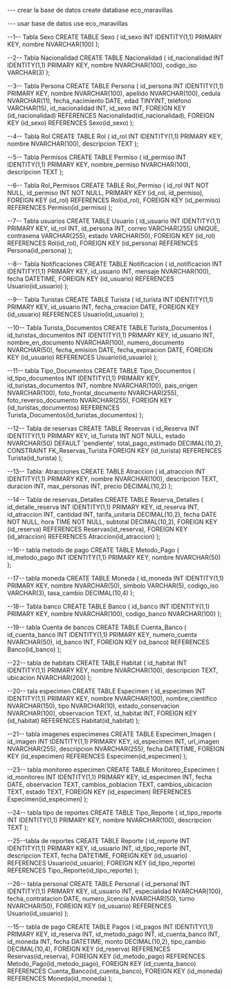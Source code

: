 --- crear la base de datos
create database eco_maravillas

--- usar base de datos
use eco_maravillas

--1-- Tabla Sexo
CREATE TABLE Sexo (
    id_sexo INT IDENTITY(1,1) PRIMARY KEY,
    nombre NVARCHAR(100)
);

--2-- Tabla Nacionalidad
CREATE TABLE Nacionalidad (
    id_nacionalidad INT IDENTITY(1,1) PRIMARY KEY,
    nombre NVARCHAR(100),
    codigo_iso VARCHAR(3)
);

--3-- Tabla Persona
CREATE TABLE Persona (
    id_persona INT IDENTITY(1,1) PRIMARY KEY,
    nombre NVARCHAR(100),
    apellido NVARCHAR(100),
    cedula NVARCHAR(11),
    fecha_nacimiento DATE,
    edad TINYINT,
    telefono VARCHAR(15),
    id_nacionalidad INT,
    id_sexo INT,
    FOREIGN KEY (id_nacionalidad) REFERENCES Nacionalidad(id_nacionalidad),
    FOREIGN KEY (id_sexo) REFERENCES Sexo(id_sexo)
);

--4-- Tabla Rol
CREATE TABLE Rol (
    id_rol INT IDENTITY(1,1) PRIMARY KEY,
    nombre NVARCHAR(100),
    descripcion TEXT
);

--5-- Tabla Permisos
CREATE TABLE Permiso (
    id_permiso INT IDENTITY(1,1) PRIMARY KEY,
    nombre_permiso NVARCHAR(100),
    descripcion TEXT
);

--6-- Tabla Rol_Permisos
CREATE TABLE Rol_Permiso (
id_rol INT NOT NULL,
id_permiso INT NOT NULL,
PRIMARY KEY (id_rol, id_permiso),
FOREIGN KEY (id_rol) REFERENCES Rol(id_rol),
FOREIGN KEY (id_permiso) REFERENCES Permiso(id_permiso)
);

--7-- Tabla usuarios
CREATE TABLE Usuario (
    id_usuario INT IDENTITY(1,1) PRIMARY KEY,
    id_rol INT,
    id_persona INT,
    correo VARCHAR(255) UNIQUE,
    contrasena VARCHAR(255),
    estado VARCHAR(50),
    FOREIGN KEY (id_rol) REFERENCES Rol(id_rol),
    FOREIGN KEY (id_persona) REFERENCES Persona(id_persona)
);

--8-- Tabla Notificaciones
CREATE TABLE Notificacion (
    id_notificacion INT IDENTITY(1,1) PRIMARY KEY,
    id_usuario INT,
    mensaje NVARCHAR(100),
    fecha DATETIME,
    FOREIGN KEY (id_usuario) REFERENCES Usuario(id_usuario)
);

--9-- Tabla Turistas
CREATE TABLE Turista (
    id_turista INT IDENTITY(1,1) PRIMARY KEY,
    id_usuario INT,
    fecha_creacion DATE,
    FOREIGN KEY (id_usuario) REFERENCES Usuario(id_usuario)
);

--10-- Tabla Turista_Documentos
CREATE TABLE Turista_Documentos (
    id_turistas_documentos INT IDENTITY(1,1) PRIMARY KEY,
    id_usuario INT,
    nombre_en_documento NVARCHAR(100),
    numero_documento NVARCHAR(50),
    fecha_emision DATE,
    fecha_expiracion DATE,
    FOREIGN KEY (id_usuario) REFERENCES Usuario(id_usuario)
);

--11-- tabla Tipo_Documentos
CREATE TABLE Tipo_Documentos (
    id_tipo_documentos INT IDENTITY(1,1) PRIMARY KEY,
    id_turistas_documentos INT,
    nombre NVARCHAR(100),
    pais_origen NVARCHAR(100),
    foto_frontal_documento NVARCHAR(255),
    foto_reverso_documento NVARCHAR(255),
    FOREIGN KEY (id_turistas_documentos) REFERENCES Turista_Documentos(id_turistas_documentos)
);

--12-- Tabla de reservas
CREATE TABLE Reservas (
    id_Reserva INT IDENTITY(1,1) PRIMARY KEY,
    id_Turista INT NOT NULL,
    estado NVARCHAR(50) DEFAULT 'pendiente',
	total_pago_estimado DECIMAL(10,2),
    CONSTRAINT FK_Reservas_Turista FOREIGN KEY (id_turista) REFERENCES Turista(id_turista)
);

--13-- Tabla: Atracciones
CREATE TABLE Atraccion (
    id_atraccion INT IDENTITY(1,1) PRIMARY KEY,
    nombre NVARCHAR(100),
    descripcion TEXT,
    duracion INT,
    max_personas INT,
	precio DECIMAL(10,2)
);

--14-- Tabla de reservas_Detalles
CREATE TABLE Reserva_Detalles (
    id_detalle_reserva INT IDENTITY(1,1) PRIMARY KEY,
    id_reserva INT,
    id_atraccion INT,
    cantidad INT,
    tarifa_unitaria DECIMAL(10,2),
	fecha DATE NOT NULL,
    hora TIME NOT NULL,
    subtotal DECIMAL(10,2),
    FOREIGN KEY (id_reserva) REFERENCES Reservas(id_reserva),
    FOREIGN KEY (id_atraccion) REFERENCES Atraccion(id_atraccion)
);

--16-- tabla metodo de pago
CREATE TABLE Metodo_Pago (
    id_metodo_pago INT IDENTITY(1,1) PRIMARY KEY,
    nombre NVARCHAR(50)
);

--17-- tabla moneda
CREATE TABLE Moneda (
    id_moneda INT IDENTITY(1,1) PRIMARY KEY,
    nombre NVARCHAR(50),
    simbolo VARCHAR(5),
    codigo_iso VARCHAR(3),
    tasa_cambio DECIMAL(10,4)
);

--18-- Tabla banco
CREATE TABLE Banco (
    id_banco INT IDENTITY(1,1) PRIMARY KEY,
    nombre NVARCHAR(100),
	codigo_banco NVARCHAR(100)
);

--19-- tabla Cuenta de bancos
CREATE TABLE Cuenta_Banco (
    id_cuenta_banco INT IDENTITY(1,1) PRIMARY KEY,
    numero_cuenta NVARCHAR(50),
    id_banco INT,
    FOREIGN KEY (id_banco) REFERENCES Banco(id_banco)
);

--22-- tabla de habitats
CREATE TABLE Habitat (
    id_habitat INT IDENTITY(1,1) PRIMARY KEY,
    nombre NVARCHAR(100),
    descripcion TEXT,
    ubicacion NVARCHAR(200)
);

--20-- tala especimen
CREATE TABLE Especimen (
    id_especimen INT IDENTITY(1,1) PRIMARY KEY,
    nombre NVARCHAR(100),
    nombre_cientifico NVARCHAR(150),
    tipo NVARCHAR(10),
    estado_conservacion NVARCHAR(100),
    observacion TEXT,
    id_habitat INT,
    FOREIGN KEY (id_habitat) REFERENCES Habitat(id_habitat)
);

--21-- tabla imagenes especimenes
CREATE TABLE Especimen_Imagen (
    id_imagen INT IDENTITY(1,1) PRIMARY KEY,
    id_especimen INT,
    url_imagen NVARCHAR(255),
    descripcion NVARCHAR(255),
    fecha DATETIME,
    FOREIGN KEY (id_especimen) REFERENCES Especimen(id_especimen)
);

--23-- tabla monitoreo especimen
CREATE TABLE Monitoreo_Especimen (
    id_monitoreo INT IDENTITY(1,1) PRIMARY KEY,
    id_especimen INT,
    fecha DATE,
    observacion TEXT,
    cambios_poblacion TEXT,
    cambios_ubicacion TEXT,
    estado TEXT,
    FOREIGN KEY (id_especimen) REFERENCES Especimen(id_especimen)
);

--24-- tabla tipo de reportes
CREATE TABLE Tipo_Reporte (
    id_tipo_reporte INT IDENTITY(1,1) PRIMARY KEY,
    nombre NVARCHAR(100),
    descripcion TEXT
);

--25--tabla de reportes
CREATE TABLE Reporte (
    id_reporte INT IDENTITY(1,1) PRIMARY KEY,
    id_usuario INT,
    id_tipo_reporte INT,
    descripcion TEXT,
    fecha DATETIME,
    FOREIGN KEY (id_usuario) REFERENCES Usuario(id_usuario),
    FOREIGN KEY (id_tipo_reporte) REFERENCES Tipo_Reporte(id_tipo_reporte)
);

--26-- tabla personal
CREATE TABLE Personal (
    id_personal INT IDENTITY(1,1) PRIMARY KEY,
    id_usuario INT,
    especialidad NVARCHAR(100),
    fecha_contratacion DATE,
    numero_licencia NVARCHAR(50),
    turno NVARCHAR(50),
    FOREIGN KEY (id_usuario) REFERENCES Usuario(id_usuario)
);

--15-- tabla de pago
CREATE TABLE Pagos (
    id_pagos INT IDENTITY(1,1) PRIMARY KEY,
    id_reserva INT,
    id_metodo_pago INT,
    id_cuenta_banco INT,
	id_moneda INT,
    fecha DATETIME,
    monto DECIMAL(10,2),
    tipo_cambio DECIMAL(10,4),
    FOREIGN KEY (id_reserva) REFERENCES Reservas(id_reserva),
    FOREIGN KEY (id_metodo_pago) REFERENCES Metodo_Pago(id_metodo_pago),
    FOREIGN KEY (id_cuenta_banco) REFERENCES Cuenta_Banco(id_cuenta_banco),
	FOREIGN KEY (id_moneda) REFERENCES Moneda(id_moneda)
);

